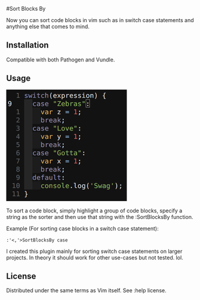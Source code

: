 #Sort Blocks By

Now you can sort code blocks in vim such as in switch case statements and anything else that comes to mind.

Installation
------------------------
Compatible with both Pathogen and Vundle.


Usage
-------------------------

![Switch Case Example](img/demo-switch-case.gif)

To sort a code block, simply highlight a group of code blocks, specify a string as the sorter and then use that string with the :SortBlocksBy function. 

Example (For sorting case blocks in a switch case statement):

```
:'<,'>SortBlocksBy case
```

I created this plugin mainly for sorting switch case statements on larger projects. In theory it should work for other use-cases but not tested. lol.

License
------------------------------------------------------
Distributed under the same terms as Vim itself. See :help license.
